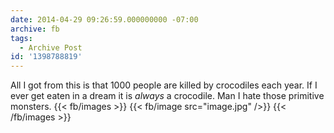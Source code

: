 ```yaml
---
date: 2014-04-29 09:26:59.000000000 -07:00
archive: fb
tags: 
  - Archive Post
id: '1398788819'
---
```


All I got from this is that 1000 people are killed by crocodiles each year. If I ever get eaten in a dream it is *always* a crocodile. Man I hate those primitive monsters.
{{< fb/images >}}
{{< fb/image src="image.jpg" />}}
{{< /fb/images >}}

